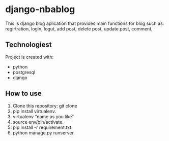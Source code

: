 # django-nbablog
This is django blog aplication that provides main functions for blog such as: regirtration, login, logut, add post, delete post, update post, comment, 

## Technologiest

Project is created with:
* python
* postgresql
* django

## How to use
1. Clone this repository: git clone
2. pip install virtualenv.
3. virtualenv “name as you like”
3. source env/bin/activate.
4. pip install -r requirement.txt.
5. python manage.py runserver.
